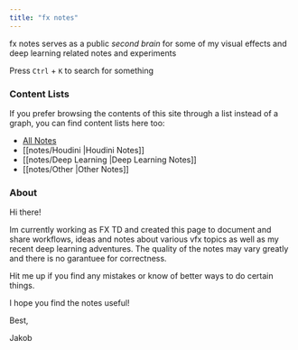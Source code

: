 ```yaml
---
title: "fx notes"
---
```


fx notes serves as a public *second brain* for some of my visual effects and deep learning related notes and experiments

Press `Ctrl` + `K` to search for something


### Content Lists
If you prefer browsing the contents of this site through a list instead of a graph, you can find content lists here too:

- [All Notes](/notes)
- [[notes/Houdini |Houdini Notes]]
- [[notes/Deep Learning |Deep Learning Notes]]
- [[notes/Other |Other Notes]]

### About

Hi there!

Im currently working as FX TD and created this page to document and share workflows, ideas and notes about various vfx topics as well as my recent deep learning adventures. The quality of the notes may vary greatly and there is no garantuee for correctness.

Hit me up if you find any mistakes or know of better ways to do certain things.

I hope you find the notes useful!

Best,

Jakob


